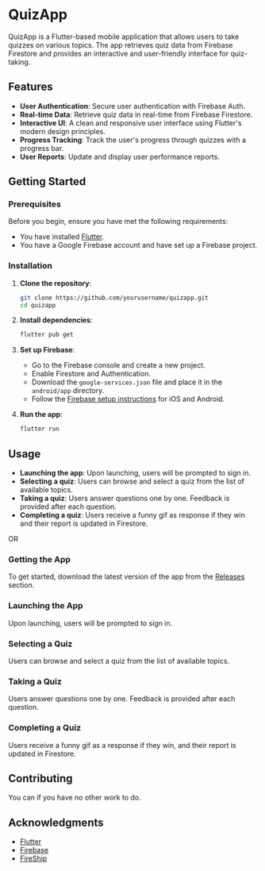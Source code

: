 # QuizApp

QuizApp is a Flutter-based mobile application that allows users to take quizzes on various topics. The app retrieves quiz data from Firebase Firestore and provides an interactive and user-friendly interface for quiz-taking.

## Features

- **User Authentication**: Secure user authentication with Firebase Auth.
- **Real-time Data**: Retrieve quiz data in real-time from Firebase Firestore.
- **Interactive UI**: A clean and responsive user interface using Flutter's modern design principles.
- **Progress Tracking**: Track the user's progress through quizzes with a progress bar.
- **User Reports**: Update and display user performance reports.

## Getting Started

### Prerequisites

Before you begin, ensure you have met the following requirements:

- You have installed [Flutter](https://flutter.dev/docs/get-started/install).
- You have a Google Firebase account and have set up a Firebase project.

### Installation

1. **Clone the repository**:

    ```bash
    git clone https://github.com/yourusername/quizapp.git
    cd quizapp
    ```

2. **Install dependencies**:

    ```bash
    flutter pub get
    ```

3. **Set up Firebase**:

    - Go to the Firebase console and create a new project.
    - Enable Firestore and Authentication.
    - Download the `google-services.json` file and place it in the `android/app` directory.
    - Follow the [Firebase setup instructions](https://firebase.google.com/docs/flutter/setup) for iOS and Android.

4. **Run the app**:

    ```bash
    flutter run
    ```


## Usage

- **Launching the app**: Upon launching, users will be prompted to sign in.
- **Selecting a quiz**: Users can browse and select a quiz from the list of available topics.
- **Taking a quiz**: Users answer questions one by one. Feedback is provided after each question.
- **Completing a quiz**: Users receive a funny gif as response if they win and their report is updated in Firestore.

OR

### Getting the App

To get started, download the latest version of the app from the [Releases](https://github.com/Pranav322/quizapp/releases/tag/v0.0.1) section.

### Launching the App

Upon launching, users will be prompted to sign in.

### Selecting a Quiz

Users can browse and select a quiz from the list of available topics.

### Taking a Quiz

Users answer questions one by one. Feedback is provided after each question.

### Completing a Quiz

Users receive a funny gif as a response if they win, and their report is updated in Firestore.



## Contributing

You can if you have no other work to do.




## Acknowledgments

- [Flutter](https://flutter.dev/)
- [Firebase](https://firebase.google.com/)
- [FireShip](https://fireship.io)
